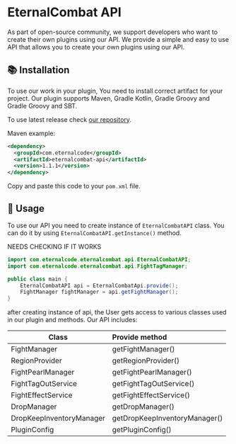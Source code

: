 # EternalCombat API

As part of open-source community, we support developers who want to create their own plugins using our API. We provide a simple and easy to use API that allows you to create your own plugins using our API.

## 📚 Installation

To use our work in your plugin, You need to install correct artifact for your project. Our plugin supports Maven, Gradle Kotlin, Gradle Groovy and Gradle Groovy and SBT.

To use latest release check [our repository](https://repo.eternalcode.pl/#/releases/com/eternalcode/eternalcombat-api).

Maven example:
```xml
<dependency>
  <groupId>com.eternalcode</groupId>
  <artifactId>eternalcombat-api</artifactId>
  <version>1.1.1</version>
</dependency>
```

Copy and paste this code to your `pom.xml` file.

## 📝 Usage

To use our API you need to create instance of `EternalCombatAPI` class. You can do it by using `EternalCombatAPI.getInstance()` method.

NEEDS CHECKING IF IT WORKS
```Java
import com.eternalcode.eternalcombat.api.EternalCombatAPI;
import com.eternalcode.eternalcombat.api.FightTagManager;

public class main {
    EternalCombatAPI api = EternalCombatApi.provide();
    FightManager fightManager = api.getFightManager();
}
```

after creating instance of api, the User gets access to various classes used in our plugin and methods.
Our API includes:

| Class | Provide method                |
| --- |:------------------------------|
| FightManager | getFightManager()             |
| RegionProvider | getRegionProvider()           |
| FightPearlManager | getFightPearlManager()        |
| FightTagOutService | getFightTagOutService()       |
| FightEffectService | getFightEffectService()       |
| DropManager | getDropManager()              |
| DropKeepInventoryManager | getDropKeepInventoryManager() |
| PluginConfig | getPluginConfig()             |
